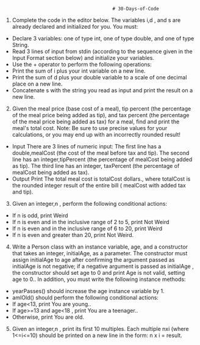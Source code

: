                                             # 30-Days-of-Code
                                            
 1. Complete the code in the editor below. The variables i,d , and s are already declared and initialized for you. You must:

* Declare 3 variables: one of type int, one of type double, and one of type String.
* Read 3 lines of input from stdin (according to the sequence given in the Input Format section below) and initialize your variables.
* Use the + operator to perform the following operations: 
* Print the sum of i plus your int variable on a new line.
* Print the sum of d plus your double variable to a scale of one decimal place on a new line.
* Concatenate s with the string you read as input and print the result on a new line.
2. Given the meal price (base cost of a meal), tip percent (the percentage of the meal price being added as tip), and tax percent (the percentage of the meal price being added as tax) for a meal, find and print the meal's total cost.
Note: Be sure to use precise values for your calculations, or you may end up with an incorrectly rounded result!
* Input
There are 3  lines of numeric input: 
The first line has a double,mealCost  (the cost of the meal before tax and tip). 
The second line has an integer,tipPercent  (the percentage of mealCost being added as tip). 
The third line has an integer, taxPercent (the percentage of mealCost  being added as tax).
* Output
Print The total meal cost is totalCost dollars., where totalCost is the rounded integer result of the entire bill ( mealCost with added tax and tip).

3. Given an integer,n , perform the following conditional actions:
* If n is odd, print Weird
* If n is even and in the inclusive range of 2 to 5, print Not Weird
* If n is even and in the inclusive range of 6 to 20, print Weird
* If n  is even and greater than 20, print Not Weird.

4. Write a Person class with an instance variable, age, and a constructor that takes an integer, initialAge, as a parameter. The constructor must assign initialAge to age  after confirming the argument passed as initialAge  is not negative; if a negative argument is passed as initialAge , the constructor should set age to 0  and print Age is not valid, setting age to 0.. In addition, you must write the following instance methods:
* yearPasses() should increase the age instance variable by 1.
* amIOld() should perform the following conditional actions:
* If age<13, print You are young..
* If age>=13 and age<18 , print You are a teenager..
* Otherwise, print You are old.

5. Given an integer,n , print its first 10  multiples. Each multiple nxi  (where 1<=i<=10) should be printed on a new line in the 
form: n x i = result.
